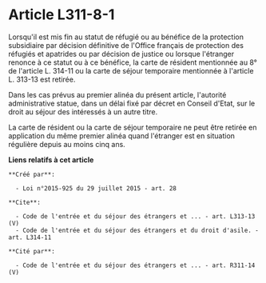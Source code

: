 # Article L311-8-1

Lorsqu'il est mis fin au statut de réfugié ou au bénéfice de la protection subsidiaire par décision définitive de l'Office
français de protection des réfugiés et apatrides ou par décision de justice ou lorsque l'étranger renonce à ce statut ou à ce
bénéfice, la carte de résident mentionnée au 8° de l'article L. 314-11 ou la carte de séjour temporaire mentionnée à
l'article L. 313-13 est retirée. 

Dans les cas prévus au premier alinéa du présent article, l'autorité administrative statue, dans un délai fixé par décret en
Conseil d'Etat, sur le droit au séjour des intéressés à un autre titre. 

La carte de résident ou la carte de séjour temporaire ne peut être retirée en application du même premier alinéa quand
l'étranger est en situation régulière depuis au moins cinq ans.

**Liens relatifs à cet article**

	**Créé par**:

	  - Loi n°2015-925 du 29 juillet 2015 - art. 28

	**Cite**:

	  - Code de l'entrée et du séjour des étrangers et ... - art. L313-13 (V)
	  - Code de l'entrée et du séjour des étrangers et du droit d'asile. - art. L314-11

	**Cité par**:

	  - Code de l'entrée et du séjour des étrangers et ... - art. R311-14 (V)
